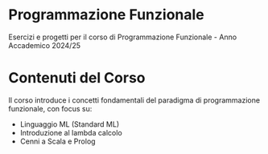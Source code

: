 # Programmazione Funzionale
Esercizi e progetti per il corso di Programmazione Funzionale - Anno Accademico 2024/25
# Contenuti del Corso
Il corso introduce i concetti fondamentali del paradigma di programmazione funzionale, con focus su:

- Linguaggio ML (Standard ML)
- Introduzione al lambda calcolo
- Cenni a Scala e Prolog
